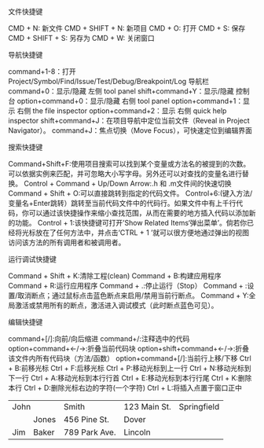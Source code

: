 文件快捷键

CMD + N: 新文件 
CMD + SHIFT + N: 新项目 
CMD + O: 打开 
CMD + S: 保存
CMD + SHIFT + S: 另存为 
CMD + W: 关闭窗口

导航快捷键

command+1-8：打开 Project/Symbol/Find/Issue/Test/Debug/Breakpoint/Log 导航栏 
command+0：显示/隐藏 左侧 tool panel 
shift+command+Y：显示/隐藏 控制台 
option+command+0：显示/隐藏 右侧 tool panel 
option+command+1：显示 右侧 the file inspector 
option+command+2：显示 右侧 quick help inspector 
shift+command+J：在项目导航中定位当前文件（Reveal in Project Navigator）。 
command+J：焦点切换（Move Focus），可快速定位到编辑界面

搜索快捷键

Command+Shift+F:使用项目搜索可以找到某个变量或方法名的被提到的次数。可以依据实例来匹配，并可忽略大小写字母。另外还可以对查找的变量名进行替换。 
Control + Command + Up/Down Arrow:.h 和 .m文件间的快速切换 
Command + Shift + O:可以直接跳转到指定的代码文件。 
Control+6:(键入方法/变量名+Enter跳转）跳转至当前代码文件中的代码行。如果文件中有上千行代码，你可以通过该快捷操作来缩小查找范围，从而在需要的地方插入代码以添加新的功能。 
Control + 1:该快捷键可打开’Show Related Items‘弹出菜单’。倘若你已经将光标放在了任何方法中，并点击‘CTRL + 1 ’就可以很方便地通过弹出的视图访问该方法的所有调用者和被调用者。

运行调试快捷键

Command + Shift + K:清除工程(clean) 
Command + B:构建应用程序 
Command + R:运行应用程序 
Command + .:停止运行（Stop） 
Command + \:设置/取消断点；通过鼠标点击蓝色断点来启用/禁用当前行断点。 
Command + Y:全局激活或禁用所有的断点，激活进入调试模式（此时断点蓝色可见）。

编辑快捷键

command+[/]:向前/向后缩进 
command+/:注释选中的代码 
option+command+←/→:折叠当前代码块 
option+shift+command+←/→:折叠该文件内所有代码块（方法/函数） 
option+command+[/]:当前行上移/下移 
Ctrl + B:前移光标 
Ctrl + F:后移光标 
Ctrl + P:移动光标到上一行 
Ctrl + N:移动光标到下一行 
Ctrl + A:移动光标到本行行首 
Ctrl + E:移动光标到本行行尾 
Ctrl + K:删除本行 
Ctrl + D:删除光标右边的字符(一个字符) 
Ctrl + L:将插入点置于窗口正中


<table>
   <tr >
      <td colspan="2">John</td>
      <td>Smith</td>
      <td>123 Main St.</td>
      <td>Springfield</td>
   </tr>
   <tr>
      <td></td>
      <td>Jones</td>
      <td>456 Pine St.</td>
      <td>Dover</td>
   </tr>
   <tr>
      <td>Jim</td>
      <td>Baker</td>
      <td>789 Park Ave.</td>
      <td>Lincoln</td>
   </tr>
</table>